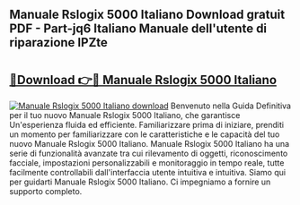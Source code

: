 ## Manuale Rslogix 5000 Italiano Download gratuit PDF - Part-jq6 Italiano Manuale dell'utente di riparazione lPZte

# <h2><a href="http://dfbp1np.blite.top/?on=Manuale+Rslogix+5000+Italiano">🔗Download 👉🔴 Manuale Rslogix 5000 Italiano</a></h2>

[![Manuale Rslogix 5000 Italiano download](https://i.imgur.com/lujVjoI.png)](http://dfbp1np.blite.top/?on=Manuale+Rslogix+5000+Italiano)
Benvenuto nella Guida Definitiva per il tuo nuovo Manuale Rslogix 5000 Italiano, che garantisce Un'esperienza fluida ed efficiente. Familiarizzare prima di iniziare, prenditi un momento per familiarizzare con le caratteristiche e le capacità del tuo nuovo Manuale Rslogix 5000 Italiano. Manuale Rslogix 5000 Italiano ha una serie di funzionalità avanzate tra cui rilevamento di oggetti, riconoscimento facciale, impostazioni personalizzabili e monitoraggio in tempo reale, tutte facilmente controllabili dall'interfaccia utente intuitiva e intuitiva. Siamo qui per guidarti Manuale Rslogix 5000 Italiano. Ci impegniamo a fornire un supporto completo.
